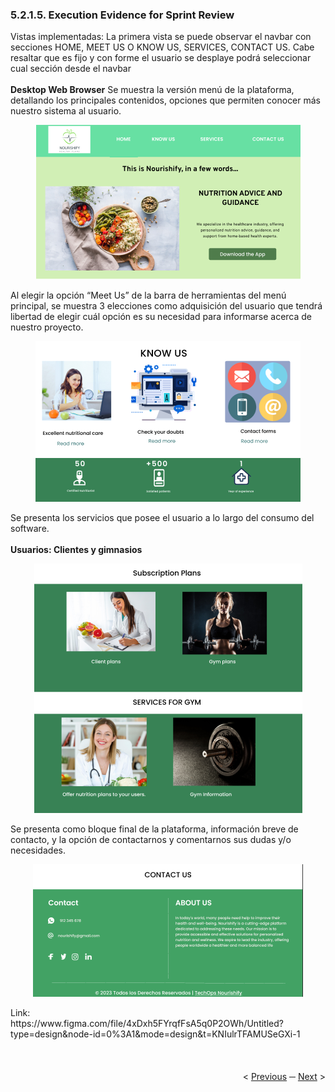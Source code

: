 <h3>5.2.1.5. Execution Evidence for Sprint Review</h3>
Vistas implementadas: La primera vista se puede observar el navbar con secciones HOME, MEET US O KNOW US, SERVICES, CONTACT US. Cabe resaltar que es fijo y con forme el usuario se desplaye podrá seleccionar cual sección desde el navbar<br><br>
<strong>Desktop Web Browser</strong>
Se muestra la versión menú de la plataforma, detallando los principales contenidos, opciones que permiten conocer más nuestro sistema al usuario.
<p align ="center">
   <img src="../../images/mockup-landing-page/web-mockup-desktop.png" >
</p>
Al elegir la opción “Meet Us” de la barra de herramientas del menú principal, se muestra 3 elecciones como adquisición del usuario que tendrá libertad de elegir cuál opción es su necesidad para informarse acerca de nuestro proyecto.
<p align ="center">
   <img src="../../images/mockup-landing-page/web-mockup-meetus.png" >
</p>
Se presenta los servicios que posee el usuario a lo largo del consumo del software.
<br>
<br>
<strong>Usuarios: Clientes y gimnasios</strong>
<p align ="center">
   <img src="../../images/mockup-landing-page/web-mockup-clients.png" >
</p>
Se presenta como bloque final de la plataforma, información breve de contacto, y la opción de contactarnos y comentarnos sus dudas y/o necesidades.
<p align ="center">
   <img src="../../images/mockup-landing-page/web-mockup-contactus.png" >
</p>
Link:<br>https://www.figma.com/file/4xDxh5FYrqfFsA5q0P2OWh/Untitled?type=design&node-id=0%3A1&mode=design&t=KNIulrTFAMUSeGXi-1 
<br><br>
<div display="flex" align="right" >
   </br></br>
   &lt;
   <a href="./4-testing-suit-evidence-1.md">Previous</a>
   &boxh;
   <a href="./6-services-documentation-evicence-1.md">Next</a>
   &gt;
   </br></br>
</div>
